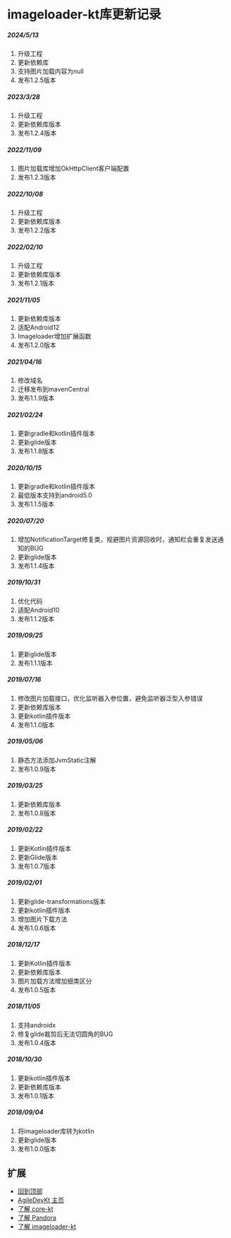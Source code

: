 # imageloader-kt库更新记录

##### 2024/5/13
1. 升级工程
2. 更新依赖库
3. 支持图片加载内容为null
4. 发布1.2.5版本

##### 2023/3/28
1. 升级工程
2. 更新依赖库版本
3. 发布1.2.4版本

##### 2022/11/09
1. 图片加载库增加OkHttpClient客户端配置
2. 发布1.2.3版本

##### 2022/10/08
1. 升级工程
2. 更新依赖库版本
3. 发布1.2.2版本

##### 2022/02/10
1. 升级工程
2. 更新依赖库版本
3. 发布1.2.1版本

##### 2021/11/05
1. 更新依赖库版本
2. 适配Android12 
3. Imageloader增加扩展函数
4. 发布1.2.0版本

##### 2021/04/16
1. 修改域名
2. 迁移发布到mavenCentral
3. 发布1.1.9版本

##### 2021/02/24
1. 更新gradle和kotlin插件版本
2. 更新glide版本
3. 发布1.1.8版本

##### 2020/10/15
1. 更新gradle和kotlin插件版本
2. 最低版本支持到android5.0
3. 发布1.1.5版本

##### 2020/07/20
1. 增加NotificationTarget修复类，规避图片资源回收时，通知栏会重复发送通知的BUG
2. 更新glide版本
3. 发布1.1.4版本

##### 2019/10/31
1. 优化代码
2. 适配Android10
3. 发布1.1.2版本

##### 2019/09/25
1. 更新glide版本
2. 发布1.1.1版本

##### 2019/07/16
1. 修改图片加载接口，优化监听器入参位置，避免监听器泛型入参错误
2. 更新依赖库版本
3. 更新kotlin插件版本
4. 发布1.1.0版本

##### 2019/05/06
1. 静态方法添加JvmStatic注解
2. 发布1.0.9版本

##### 2019/03/25
1. 更新依赖库版本
2. 发布1.0.8版本

##### 2019/02/22
1. 更新Kotlin插件版本
2. 更新Glide版本
3. 发布1.0.7版本

##### 2019/02/01
1. 更新glide-transformations版本
2. 更新kotlin插件版本
3. 增加图片下载方法
4. 发布1.0.6版本

##### 2018/12/17
1. 更新Kotlin插件版本
2. 更新依赖库版本
3. 图片加载方法增加细类区分
4. 发布1.0.5版本

##### 2018/11/05
1. 支持androidx
2. 修复glide裁剪后无法切圆角的BUG
3. 发布1.0.4版本

##### 2018/10/30
1. 更新kotlin插件版本
2. 更新依赖库版本
3. 发布1.0.1版本

##### 2018/09/04
1. 将imageloader库转为kotlin
2. 更新glide版本
3. 发布1.0.0版本

## 扩展
- [回到顶部](https://github.com/LZ9/AgileDevKt/blob/master/imageloaderkt/readme_imageloader_update.md#imageloader库更新记录)
- [AgileDevKt 主页](https://github.com/LZ9/AgileDevKt)
- [了解 core-kt](https://github.com/LZ9/AgileDevKt/blob/master/corekt/readme_core.md)
- [了解 Pandora](https://github.com/LZ9/AgileDevKt/blob/master/pandora/document/readme_pandora.md)
- [了解 imageloader-kt](https://github.com/LZ9/AgileDevKt/blob/master/imageloaderkt/readme_imageloader.md)